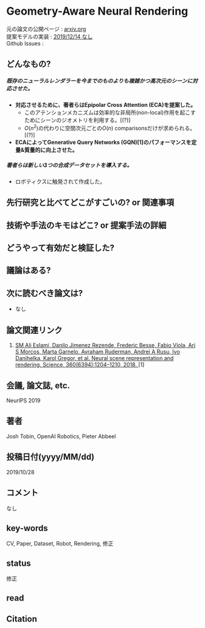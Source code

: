 # Geometry-Aware Neural Rendering

元の論文の公開ページ : [arxiv.org](https://arxiv.org/abs/1911.04554)  
提案モデルの実装 : [2019/12/14 なし]()  
Github Issues : []()  

## どんなもの?
##### 既存のニューラルレンダラーを今までのものよりも複雑かつ高次元のシーンに対応させた。
- **対応させるために、著者らはEpipolar Cross Attention (ECA)を提案した。**
    - このアテンションメカニズムは効率的な非局所(non-local)作用を起こすためにシーンのジオメトリを利用する。[(?)]
    - $O(n^2)$の代わりに空間次元ごとの$O(n)$ comparisonsだけが求められる。[(?)]
- **ECAによってGenerative Query Networks (GQN)[1]のパフォーマンスを定量&質量的に向上させた。**

##### 著者らは新しい3つの合成データセットを導入する。
- ロボティクスに触発されて作成した。

## 先行研究と比べてどこがすごいの? or 関連事項

## 技術や手法のキモはどこ? or 提案手法の詳細

## どうやって有効だと検証した?

## 議論はある?

## 次に読むべき論文は?
- なし

## 論文関連リンク
1. [SM Ali Eslami, Danilo Jimenez Rezende, Frederic Besse, Fabio Viola, Ari S Morcos, Marta Garnelo, Avraham Ruderman, Andrei A Rusu, Ivo Danihelka, Karol Gregor, et al. Neural scene representation and rendering. Science, 360(6394):1204–1210, 2018. ](https://science.sciencemag.org/content/360/6394/1204.abstract)[1]

## 会議, 論文誌, etc.
NeurlPS 2019

## 著者
Josh Tobin, OpenAI Robotics, Pieter Abbeel

## 投稿日付(yyyy/MM/dd)
2019/10/28

## コメント
なし

## key-words
CV, Paper, Dataset, Robot, Rendering, 修正

## status
修正

## read

## Citation
